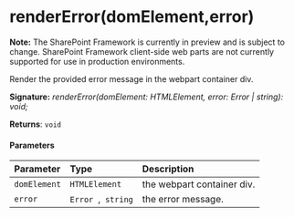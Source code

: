 # renderError(domElement,error)
**Note:** The SharePoint Framework is currently in preview and is subject to change. SharePoint Framework client-side web parts are not currently supported for use in production environments.



Render the provided error message in the webpart container div.

**Signature:** _renderError(domElement: HTMLElement, error: Error | string): void;_

**Returns**: `void`





#### Parameters


| Parameter	   | Type    | Description |
|:-------------|:---------------|:------------|
| `domElement`    | `HTMLElement` | the webpart container div. |
| `error`    | `Error `,` string` | the error message. |


